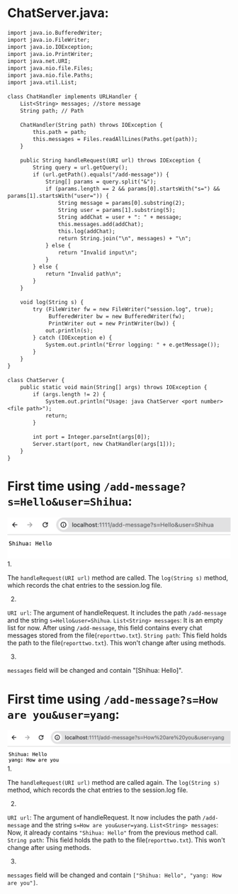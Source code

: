 # ChatServer.java:

```
import java.io.BufferedWriter;
import java.io.FileWriter;
import java.io.IOException;
import java.io.PrintWriter;
import java.net.URI;
import java.nio.file.Files;
import java.nio.file.Paths;
import java.util.List;

class ChatHandler implements URLHandler {
    List<String> messages; //store message
    String path; // Path

    ChatHandler(String path) throws IOException {
        this.path = path;
        this.messages = Files.readAllLines(Paths.get(path));
    }

    public String handleRequest(URI url) throws IOException {
        String query = url.getQuery();
        if (url.getPath().equals("/add-message")) {
            String[] params = query.split("&");
            if (params.length == 2 && params[0].startsWith("s=") && params[1].startsWith("user=")) {
                String message = params[0].substring(2);
                String user = params[1].substring(5);
                String addChat = user + ": " + message;
                this.messages.add(addChat);
                this.log(addChat);
                return String.join("\n", messages) + "\n";
            } else {
                return "Invalid input\n";
            }
        } else {
            return "Invalid path\n";
        }
    }

    void log(String s) {
        try (FileWriter fw = new FileWriter("session.log", true);
             BufferedWriter bw = new BufferedWriter(fw);
             PrintWriter out = new PrintWriter(bw)) {
            out.println(s);
        } catch (IOException e) {
            System.out.println("Error logging: " + e.getMessage());
        }
    }
}

class ChatServer {
    public static void main(String[] args) throws IOException {
        if (args.length != 2) {
            System.out.println("Usage: java ChatServer <port number> <file path>");
            return;
        }

        int port = Integer.parseInt(args[0]);
        Server.start(port, new ChatHandler(args[1]));
    }
}

```

# First time using `/add-message?s=Hello&user=Shihua`:
![Image](First.png)
1.

The `handleRequest(URI url)` method are called.
The `log(String s)` method, which records the chat entries to the session.log file.

2.

`URI url`: The argument of handleRequest. It includes the path `/add-message` and the string `s=Hello&user=Shihua`.
`List<String> messages`: It is an empty list for now. After using `/add-message`, this field contains every chat messages stored from the file(`reporttwo.txt`).
`String path`: This field holds the path to the file(`reporttwo.txt`). This won't change after using methods.

3.

`messages` field will be changed and contain "[Shihua: Hello]".


# First time using `/add-message?s=How are you&user=yang`:
![Image](2.png)
1.

The `handleRequest(URI url)` method are called again.
The `log(String s)` method, which records the chat entries to the session.log file.

2.

`URI url`: The argument of handleRequest. It now includes the path `/add-message` and the string `s=How are you&user=yang`.
`List<String> messages`: Now, it already contains `"Shihua: Hello"` from the previous method call.
`String path`: This field holds the path to the file(`reporttwo.txt`). This won't change after using methods.

3.

`messages` field will be changed and contain `["Shihua: Hello", "yang: How are you"]`.
